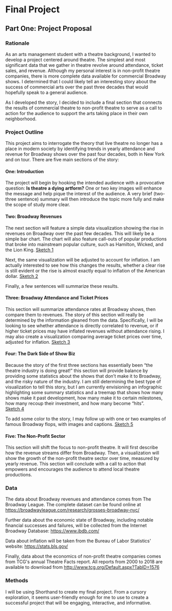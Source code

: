 # Final Project

## Part One: Project Proposal

### Rationale
As an arts management student with a theatre background, I wanted to develop a project centered around theatre. The simplest and most significant data that we gather in theatre revolve around attendance, ticket sales, and revenue. Although my personal interest is in non-profit theatre companies, there is more complete data available for commercial Broadway shows. I determined that I could likely tell an interesting story about the success of commercial arts over the past three decades that would hopefully speak to a general audience.

As I developed the story, I decided to include a final section that connects the results of commercial theatre to non-profit theatre to serve as a call to action for the audience to support the arts taking place in their own neighborhood. 

### Project Outline
This project aims to interrogate the theory that live theatre no longer has a place in modern society by identifying trends in yearly attendance and revenue for Broadway shows over the past four decades, both in New York and on tour. 
There are five main sections of the story: 

#### One: Introduction
The project will begin by hooking the intended audience with a provocative question: **Is theatre a dying artform?** One or two key images will enhance the message and help pique the interest of the audience. A very brief (two-three sentence) summary will then introduce the topic more fully and make the scope of study more clear. 

#### Two: Broadway Revenues
The next section will feature a simple data visualization showing the rise in revenues on Broadway over the past few decades. This will likely be a simple bar chart. The chart will also feature call-outs of popular productions that broke into mainstream popular culture, such as Hamilton, Wicked, and the Lion King. 
[Sketch 1](sketch1.jpg)

Next, the same visualization will be adjusted to account for inflation. I am actually interested to see how this changes the results, whether a clear rise is still evident or the rise is almost exactly equal to inflation of the American dollar. 
[Sketch 2](sketch2.jpg)

Finally, a few sentences will summarize these results. 

#### Three: Broadway Attendance and Ticket Prices
This section will summarize attendance rates at Broadway shows, then compare them to revenues. The story of this section will really be determined by the information gleaned from the data. Specifically, I will be looking to see whether attendance is directly correlated to revenue, or if higher ticket prices may have inflated revenues without attendance rising. I may also create a visualization comparing average ticket prices over time, adjusted for inflation. 
[Sketch 3](sketch3.jpg)

#### Four: The Dark Side of Show Biz
Because the story of the first three sections has essentially been “the theatre industry is doing great!” this section will provide balance by providing some statistics about the shows that don’t make it to Broadway, and the risky nature of the industry. 
I am still determining the best type of visualization to tell this story, but I am currently envisioning an infographic highlighting some summary statistics and a treemap that shows how many shows make it past development, how many make it to certain milestones, how many recoup their investment, and how many become “hits”.  
[Sketch 4](sketch4.jpg)

To add some color to the story, I may follow up with one or two examples of famous Broadway flops, with images and captions. 
[Sketch 5](sketch5.jpg)

#### Five: The Non-Profit Sector
This section will shift the focus to non-profit theatre. It will first describe how the revenue streams differ from Broadway. Then, a visualization will show the growth of the non-profit theatre sector over time, measured by yearly revenue. 
This section will conclude with a call to action that empowers and encourages the audience to attend local theatre productions. 

### Data
The data about Broadway revenues and attendance comes from The Broadway League. The complete dataset can be found online at https://broadwayleague.com/research/grosses-broadway-nyc/

Further data about the economic state of Broadway, including notable financial successes and failures, will be collected from the Internet Broadway Database: https://www.ibdb.com/

Data about inflation will be taken from the Bureau of Labor Statistics' website: https://stats.bls.gov/

Finally, data about the economics of non-profit theatre companies comes from TCG's annual Theatre Facts report. All reports from 2000 to 2018 are available to download from http://www.tcg.org/Default.aspx?TabID=1576 

### Methods
I will be using Shorthand to create my final project. From a cursory exploration, it seems user-friendly enough for me to use to create a successful project that will be engaging, interactive, and informative. 
